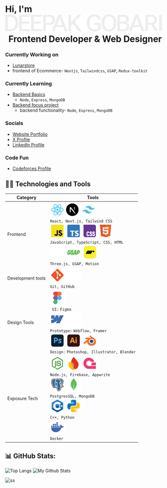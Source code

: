 <h1 >
Hi, I'm

<img src="_assets/svg/deepak-gobari.svg" alt="deepak-gobari" style="max-width: 100%;">

<div align="right">Frontend Developer & Web Designer</div>
</h1>



### Currently Working on
 - [Lunarstore](https://github.com/mintdexdev/lunarstore)
  - frontend of Ecommerce- `Nextjs`, `Tailwindcss`, `GSAP`, `Redux-toolkit`

### Currently Learning 
- [Backend Basics](https://github.com/mintdexdev/learn_backend.git)
  - `Node`, `Express`, `MongoDB`
- [Backend focus project](https://github.com/mintdexdev/videotube-backend.git)
  - backend functionality- `Node`, `Express`, `MongoDB`

### Socials
- [Website Portfolio](https:/mintdexdev/vercel.app)
- [X Profile](https://x.com/mintdexdev)
- [LinkedIn Profile](https://www.linkedin.com/in/mintdexdev)

### Code Fun
- [Codeforces Profile](https://codeforces.com/profile/dexz01)

## 👨‍💻 Technologies and Tools
| Category            | Tools           |
|---------------------|-----------------|
| Frontend            | ![](_assets/png/reactjs.png)![](_assets/png/nextjs.png) ![](_assets/png/tailwindcss.png) <br/> `React, Next.js, Tailwind CSS` <br/> ![](_assets/png/javascript.png) ![](_assets/png/typescript.png)  ![](_assets/png/css.png) ![](_assets/png/html.png) <br/> `JavaScript, TypeScript, CSS, HTML` <br/> ![](_assets/png/threejs.png) ![](_assets/png/gsap.png) ![](_assets/png/motion.png)    <br/> `Three.js, GSAP, Motion`|
| Development tools   | ![](_assets/png/git.png) ![](_assets/png/github.png)  <br/> `Git, GitHub`|
| Design Tools        | ![](_assets/png/figma.png) <br/> ` UI:` `Figma` <br/> ![](_assets/png/webflow.png) ![](_assets/png/framer.png) <br/> `Prototype:` `Webflow, Framer` <br/> ![](_assets/png/photoshop.png) ![](_assets/png/illustrator.png) ![](_assets/png/blender.png) <br/> `Design:` `Photoshop, Illustrator, Blender`|
| Exposure Tech       | ![](_assets/png/nodejs.png) ![](_assets/png/firebase.png) ![](_assets/png/appwrite.png) <br/> `Node.js, Firebase, Appwrite` <br/> ![](_assets/png/postgresql.png) ![](_assets/png/mongodb.png) <br/> `PostgresSQL, MongoDB`<br/> ![](_assets/png/cpp.png) ![](_assets/png/python.png) <br/>  `C++, Python` <br/> ![](_assets/png/docker.png) <br/> `Docker`|


## 📊 GitHub Stats:
![Top Langs](https://github-readme-stats.vercel.app/api/top-langs/?username=mintdexdev&layout=donut&theme=dark) 
![My Github Stats](https://github-readme-stats.vercel.app/api?username=mintdexdev&show_icons=true&theme=dark&hide_rank=true&line_height=33&hide_title=true)
 
![ss](https://github-profile-trophy.vercel.app/?username=mintdexdev)